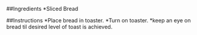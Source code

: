 ##Ingredients
  *Sliced Bread
  
##Instructions
  *Place bread in toaster.
  *Turn on toaster.
  *keep an eye on bread til desired level of toast is achieved.
